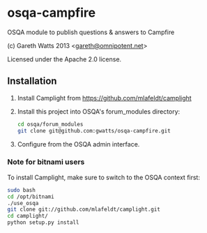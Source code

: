 osqa-campfire
=============

OSQA module to publish questions &amp; answers to Campfire

(c) Gareth Watts 2013
&lt;gareth@omnipotent.net&gt;

Licensed under the Apache 2.0 license.


## Installation

1. Install Camplight from https://github.com/mlafeldt/camplight
1. Install this project into OSQA's forum_modules directory:
    ```bash
    cd osqa/forum_modules
    git clone git@github.com:gwatts/osqa-campfire.git
    ```

1. Configure from the OSQA admin interface.


### Note for bitnami users

To install Camplight, make sure to switch to the OSQA context first:

```bash
sudo bash
cd /opt/bitnami
./use_osqa
git clone git://github.com/mlafeldt/camplight.git
cd camplight/
python setup.py install
```
